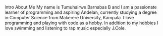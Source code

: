 Intro About Me
My name is Tumuhairwe Barnabas B and I am a passionate learner of programming and aspiring Andelan, currently studying a degree in Computer Science from Makerere University, Kampala.
I love programming and playing with code as a hobby. In addition to my hobbies I love swimming and listening to rap music especially J.Cole.